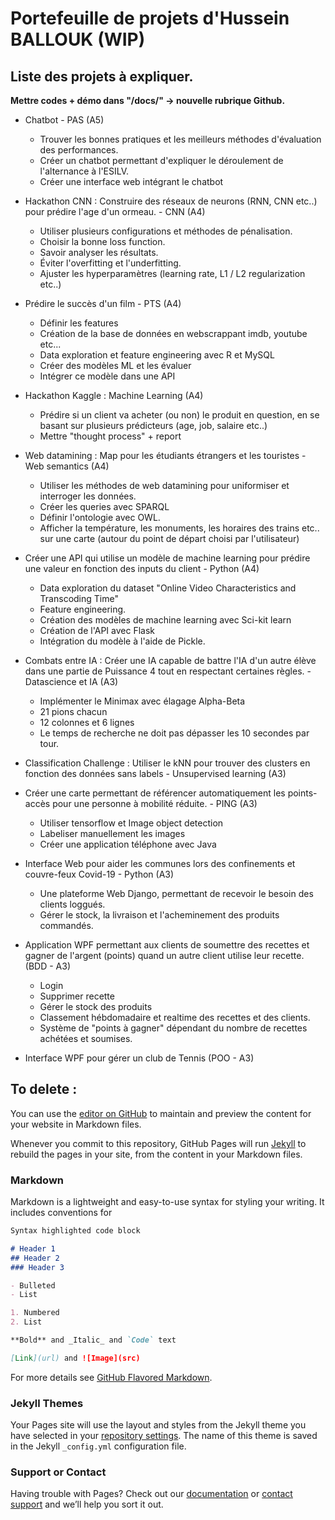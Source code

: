 # Portefeuille de projets d'Hussein BALLOUK (WIP)

## Liste des projets à expliquer. 

**Mettre codes + démo dans "/docs/" -> nouvelle rubrique Github.**

- Chatbot - PAS (A5)
  - Trouver les bonnes pratiques et les meilleurs méthodes d'évaluation des performances.
  - Créer un chatbot permettant d'expliquer le déroulement de l'alternance à l'ESILV.
  - Créer une interface web intégrant le chatbot

- Hackathon CNN : Construire des réseaux de neurons (RNN, CNN etc..) pour prédire l'age d'un ormeau. - CNN (A4)
  - Utiliser plusieurs configurations et méthodes de pénalisation.
  - Choisir la bonne loss function.
  - Savoir analyser les résultats.
  - Éviter l'overfitting et l'underfitting.
  - Ajuster les hyperparamètres (learning rate, L1 / L2 regularization etc..)

- Prédire le succès d'un film - PTS (A4)
  - Définir les features
  - Création de la base de données en webscrappant imdb, youtube etc...
  - Data exploration et feature engineering avec R et MySQL
  - Créer des modèles ML et les évaluer
  - Intégrer ce modèle dans une API

- Hackathon Kaggle : Machine Learning (A4)
  - Prédire si un client va acheter (ou non) le produit en question, en se basant sur plusieurs prédicteurs (age, job, salaire etc..)
  - Mettre "thought process" + report

- Web datamining : Map pour les étudiants étrangers et les touristes - Web semantics (A4)
  - Utiliser les méthodes de web datamining pour uniformiser et interroger les données.
  - Créer les queries avec SPARQL
  - Définir l'ontologie avec OWL.
  - Afficher la température, les monuments, les horaires des trains etc.. sur une carte (autour du point de départ choisi par l'utilisateur)

- Créer une API qui utilise un modèle de machine learning pour prédire une valeur en fonction des inputs du client - Python (A4)
  - Data exploration du dataset "Online Video Characteristics and Transcoding Time"
  - Feature engineering.
  - Création des modèles de machine learning avec Sci-kit learn
  - Création de l'API avec Flask
  - Intégration du modèle à l'aide de Pickle.

- Combats entre IA : Créer une IA capable de battre l'IA d'un autre élève dans une partie de Puissance 4 tout en respectant certaines règles. - Datascience et IA (A3)
  - Implémenter le Minimax avec élagage Alpha-Beta
  - 21 pions chacun
  - 12 colonnes et 6 lignes
  - Le temps de recherche ne doit pas dépasser les 10 secondes par tour.

- Classification Challenge : Utiliser le kNN pour trouver des clusters en fonction des données sans labels - Unsupervised learning (A3)

- Créer une carte permettant de référencer automatiquement les points-accès pour une personne à mobilité réduite. - PING (A3)
  - Utiliser tensorflow et Image object detection
  - Labeliser manuellement les images
  - Créer une application téléphone avec Java

- Interface Web pour aider les communes lors des confinements et couvre-feux Covid-19 - Python (A3)
  - Une plateforme Web Django, permettant de recevoir le besoin des clients loggués.
  - Gérer le stock, la livraison et l'acheminement des produits commandés.

- Application WPF permettant aux clients de soumettre des recettes et gagner de l'argent (points) quand un autre client utilise leur recette. (BDD - A3) 
  - Login
  - Supprimer recette
  - Gérer le stock des produits
  - Classement hébdomadaire et realtime des recettes et des clients.
  - Système de "points à gagner" dépendant du nombre de recettes achétées et soumises.


- Interface WPF pour gérer un club de Tennis (POO - A3)


## To delete :

You can use the [editor on GitHub](https://github.com/House1999/Portefolio-Hussein/edit/main/docs/index.md) to maintain and preview the content for your website in Markdown files.

Whenever you commit to this repository, GitHub Pages will run [Jekyll](https://jekyllrb.com/) to rebuild the pages in your site, from the content in your Markdown files.

### Markdown

Markdown is a lightweight and easy-to-use syntax for styling your writing. It includes conventions for

```markdown
Syntax highlighted code block

# Header 1
## Header 2
### Header 3

- Bulleted
- List

1. Numbered
2. List

**Bold** and _Italic_ and `Code` text

[Link](url) and ![Image](src)
```

For more details see [GitHub Flavored Markdown](https://guides.github.com/features/mastering-markdown/).

### Jekyll Themes

Your Pages site will use the layout and styles from the Jekyll theme you have selected in your [repository settings](https://github.com/House1999/Portefolio-Hussein/settings/pages). The name of this theme is saved in the Jekyll `_config.yml` configuration file.

### Support or Contact

Having trouble with Pages? Check out our [documentation](https://docs.github.com/categories/github-pages-basics/) or [contact support](https://support.github.com/contact) and we’ll help you sort it out.
